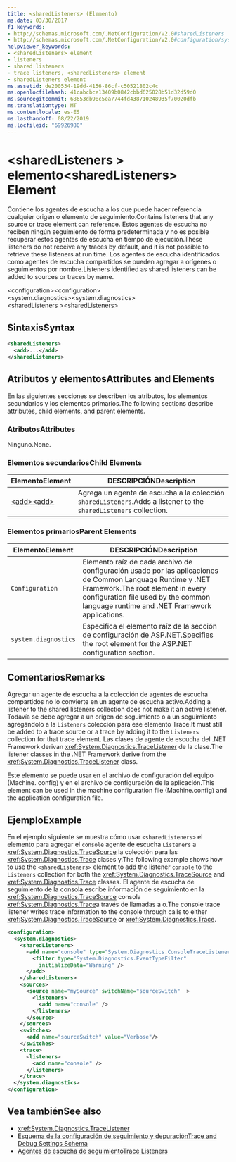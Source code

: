 ```yaml
---
title: <sharedListeners> (Elemento)
ms.date: 03/30/2017
f1_keywords:
- http://schemas.microsoft.com/.NetConfiguration/v2.0#sharedListeners
- http://schemas.microsoft.com/.NetConfiguration/v2.0#configuration/system.diagnostics/sharedListeners
helpviewer_keywords:
- <sharedListeners> element
- listeners
- shared listeners
- trace listeners, <sharedListeners> element
- sharedListeners element
ms.assetid: de200534-19dd-4156-86cf-c50521802c4c
ms.openlocfilehash: 41cabcbce13409b0842cbbd625028b51d32d59d0
ms.sourcegitcommit: 68653db98c5ea7744fd438710248935f70020dfb
ms.translationtype: MT
ms.contentlocale: es-ES
ms.lasthandoff: 08/22/2019
ms.locfileid: "69926980"
---
```

# <a name="sharedlisteners-element"></a><span data-ttu-id="f5f6a-102">\<sharedListeners > elemento</span><span class="sxs-lookup"><span data-stu-id="f5f6a-102">\<sharedListeners> Element</span></span>
<span data-ttu-id="f5f6a-103">Contiene los agentes de escucha a los que puede hacer referencia cualquier origen o elemento de seguimiento.</span><span class="sxs-lookup"><span data-stu-id="f5f6a-103">Contains listeners that any source or trace element can reference.</span></span>  <span data-ttu-id="f5f6a-104">Estos agentes de escucha no reciben ningún seguimiento de forma predeterminada y no es posible recuperar estos agentes de escucha en tiempo de ejecución.</span><span class="sxs-lookup"><span data-stu-id="f5f6a-104">These listeners do not receive any traces by default, and it is not possible to retrieve these listeners at run time.</span></span> <span data-ttu-id="f5f6a-105">Los agentes de escucha identificados como agentes de escucha compartidos se pueden agregar a orígenes o seguimientos por nombre.</span><span class="sxs-lookup"><span data-stu-id="f5f6a-105">Listeners identified as shared listeners can be added to sources or traces by name.</span></span>  
  
 <span data-ttu-id="f5f6a-106">\<configuration></span><span class="sxs-lookup"><span data-stu-id="f5f6a-106">\<configuration></span></span>  
<span data-ttu-id="f5f6a-107">\<system.diagnostics></span><span class="sxs-lookup"><span data-stu-id="f5f6a-107">\<system.diagnostics></span></span>  
<span data-ttu-id="f5f6a-108">\<sharedListeners ></span><span class="sxs-lookup"><span data-stu-id="f5f6a-108">\<sharedListeners></span></span>  
  
## <a name="syntax"></a><span data-ttu-id="f5f6a-109">Sintaxis</span><span class="sxs-lookup"><span data-stu-id="f5f6a-109">Syntax</span></span>  
  
```xml  
<sharedListeners>   
  <add>...</add>  
</sharedListeners>  
```  
  
## <a name="attributes-and-elements"></a><span data-ttu-id="f5f6a-110">Atributos y elementos</span><span class="sxs-lookup"><span data-stu-id="f5f6a-110">Attributes and Elements</span></span>  
 <span data-ttu-id="f5f6a-111">En las siguientes secciones se describen los atributos, los elementos secundarios y los elementos primarios.</span><span class="sxs-lookup"><span data-stu-id="f5f6a-111">The following sections describe attributes, child elements, and parent elements.</span></span>  
  
### <a name="attributes"></a><span data-ttu-id="f5f6a-112">Atributos</span><span class="sxs-lookup"><span data-stu-id="f5f6a-112">Attributes</span></span>  
 <span data-ttu-id="f5f6a-113">Ninguno.</span><span class="sxs-lookup"><span data-stu-id="f5f6a-113">None.</span></span>  
  
### <a name="child-elements"></a><span data-ttu-id="f5f6a-114">Elementos secundarios</span><span class="sxs-lookup"><span data-stu-id="f5f6a-114">Child Elements</span></span>  
  
|<span data-ttu-id="f5f6a-115">Elemento</span><span class="sxs-lookup"><span data-stu-id="f5f6a-115">Element</span></span>|<span data-ttu-id="f5f6a-116">DESCRIPCIÓN</span><span class="sxs-lookup"><span data-stu-id="f5f6a-116">Description</span></span>|  
|-------------|-----------------|  
|[<span data-ttu-id="f5f6a-117">\<add></span><span class="sxs-lookup"><span data-stu-id="f5f6a-117">\<add></span></span>](add-element-for-listeners-for-trace.md)|<span data-ttu-id="f5f6a-118">Agrega un agente de escucha a la colección `sharedListeners`.</span><span class="sxs-lookup"><span data-stu-id="f5f6a-118">Adds a listener to the `sharedListeners` collection.</span></span>|  
  
### <a name="parent-elements"></a><span data-ttu-id="f5f6a-119">Elementos primarios</span><span class="sxs-lookup"><span data-stu-id="f5f6a-119">Parent Elements</span></span>  
  
|<span data-ttu-id="f5f6a-120">Elemento</span><span class="sxs-lookup"><span data-stu-id="f5f6a-120">Element</span></span>|<span data-ttu-id="f5f6a-121">DESCRIPCIÓN</span><span class="sxs-lookup"><span data-stu-id="f5f6a-121">Description</span></span>|  
|-------------|-----------------|  
|`Configuration`|<span data-ttu-id="f5f6a-122">Elemento raíz de cada archivo de configuración usado por las aplicaciones de Common Language Runtime y .NET Framework.</span><span class="sxs-lookup"><span data-stu-id="f5f6a-122">The root element in every configuration file used by the common language runtime and .NET Framework applications.</span></span>|  
|`system.diagnostics`|<span data-ttu-id="f5f6a-123">Especifica el elemento raíz de la sección de configuración de ASP.NET.</span><span class="sxs-lookup"><span data-stu-id="f5f6a-123">Specifies the root element for the ASP.NET configuration section.</span></span>|  
  
## <a name="remarks"></a><span data-ttu-id="f5f6a-124">Comentarios</span><span class="sxs-lookup"><span data-stu-id="f5f6a-124">Remarks</span></span>  
 <span data-ttu-id="f5f6a-125">Agregar un agente de escucha a la colección de agentes de escucha compartidos no lo convierte en un agente de escucha activo.</span><span class="sxs-lookup"><span data-stu-id="f5f6a-125">Adding a listener to the shared listeners collection does not make it an active listener.</span></span> <span data-ttu-id="f5f6a-126">Todavía se debe agregar a un origen de seguimiento o a un seguimiento agregándolo a la `Listeners` colección para ese elemento Trace.</span><span class="sxs-lookup"><span data-stu-id="f5f6a-126">It must still be added to a trace source or a trace by adding it to the `Listeners` collection for that trace element.</span></span> <span data-ttu-id="f5f6a-127">Las clases de agente de escucha del .NET Framework derivan <xref:System.Diagnostics.TraceListener> de la clase.</span><span class="sxs-lookup"><span data-stu-id="f5f6a-127">The listener classes in the .NET Framework derive from the <xref:System.Diagnostics.TraceListener> class.</span></span>  
  
 <span data-ttu-id="f5f6a-128">Este elemento se puede usar en el archivo de configuración del equipo (Machine. config) y en el archivo de configuración de la aplicación.</span><span class="sxs-lookup"><span data-stu-id="f5f6a-128">This element can be used in the machine configuration file (Machine.config) and the application configuration file.</span></span>  
  
## <a name="example"></a><span data-ttu-id="f5f6a-129">Ejemplo</span><span class="sxs-lookup"><span data-stu-id="f5f6a-129">Example</span></span>  
 <span data-ttu-id="f5f6a-130">En el ejemplo siguiente se muestra cómo usar `<sharedListeners>` el elemento para agregar el `console` agente de escucha `Listeners` a <xref:System.Diagnostics.TraceSource> la colección para las <xref:System.Diagnostics.Trace> clases y.</span><span class="sxs-lookup"><span data-stu-id="f5f6a-130">The following example shows how to use the `<sharedListeners>` element to add the listener `console` to the `Listeners` collection for both the <xref:System.Diagnostics.TraceSource> and <xref:System.Diagnostics.Trace> classes.</span></span> <span data-ttu-id="f5f6a-131">El agente de escucha de seguimiento de la consola escribe información de seguimiento en la <xref:System.Diagnostics.TraceSource> consola <xref:System.Diagnostics.Trace>a través de llamadas a o.</span><span class="sxs-lookup"><span data-stu-id="f5f6a-131">The console trace listener writes trace information to the console through calls to either <xref:System.Diagnostics.TraceSource> or <xref:System.Diagnostics.Trace>.</span></span>  
  
```xml  
<configuration>  
  <system.diagnostics>  
    <sharedListeners>  
      <add name="console" type="System.Diagnostics.ConsoleTraceListener" >  
        <filter type="System.Diagnostics.EventTypeFilter"  
          initializeData="Warning" />  
      </add>  
    </sharedListeners>  
    <sources>  
      <source name="mySource" switchName="sourceSwitch"  >  
        <listeners>  
          <add name="console" />  
        </listeners>  
      </source>  
    </sources>  
    <switches>  
      <add name="sourceSwitch" value="Verbose"/>  
    </switches>  
    <trace>  
      <listeners>  
        <add name="console" />  
      </listeners>  
    </trace>  
  </system.diagnostics>  
</configuration>
```  
  
## <a name="see-also"></a><span data-ttu-id="f5f6a-132">Vea también</span><span class="sxs-lookup"><span data-stu-id="f5f6a-132">See also</span></span>

- <xref:System.Diagnostics.TraceListener>
- [<span data-ttu-id="f5f6a-133">Esquema de la configuración de seguimiento y depuración</span><span class="sxs-lookup"><span data-stu-id="f5f6a-133">Trace and Debug Settings Schema</span></span>](index.md)
- [<span data-ttu-id="f5f6a-134">Agentes de escucha de seguimiento</span><span class="sxs-lookup"><span data-stu-id="f5f6a-134">Trace Listeners</span></span>](../../../debug-trace-profile/trace-listeners.md)

